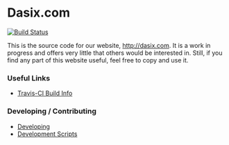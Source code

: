 Dasix.com
==========

[![Build Status](https://travis-ci.org/Dasix/dasix.com.svg?branch=master)](https://travis-ci.org/Dasix/dasix.com)

This is the source code for our website, http://dasix.com.  It is a work in
progress and offers very little that others would be interested in.  Still,
if you find any part of this website useful, feel free to copy and use it.

### Useful Links

* [Travis-CI Build Info](https://travis-ci.org/Dasix/dasix.com)

### Developing / Contributing

* [Developing](docs/md/developing.md)
* [Development Scripts](docs/md/scripts.md)

